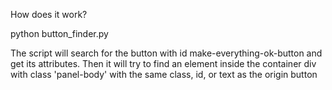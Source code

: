 How does it work?

python button_finder.py <origin url> <target url>

The script will search for the button with id make-everything-ok-button and get its attributes.
Then it will try to find an element inside the container div with class 'panel-body' with the same class, id, or text as the origin button